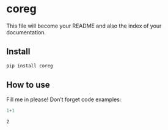 coreg
================

<!-- WARNING: THIS FILE WAS AUTOGENERATED! DO NOT EDIT! -->

This file will become your README and also the index of your
documentation.

## Install

``` sh
pip install coreg
```

## How to use

Fill me in please! Don’t forget code examples:

``` python
1+1
```

    2
